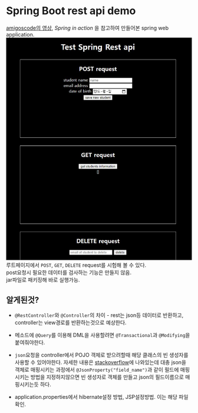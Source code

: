 # Spring Boot rest api demo
[amigoscode의 영상](https://youtu.be/9SGDpanrc8U), _Spring in action_ 을 참고하여 
만들어본 spring web application.  
<img src="page.JPG" />
루트페이지에서 `POST`, `GET`, `DELETE` request를 시험해 볼 수 있다.  
post요청시 필요한 데이터를 검사하는 기능은 만들지 않음.  
jar파일로 패키징해 바로 실행가능.

## 알게된것?
* `@RestController`와 `@Controller`의 차이 - rest는 json등 데이터로 반환하고,
controller는 view경로를 반환하는것으로 예상한다.
* 메소드에 `@Query`를 이용해 DML을 사용할려면 `@Transactional`과 `@Modifying`을 붙여줘야한다. 

* `json`요청을 controller에서 POJO 객체로 받으려할때 해당 클래스의 빈 생성자를 사용할 수 있어야한다. 
자세한 내용은 [stackoverflow](https://stackoverflow.com/questions/53191468/no-creators-like-default-construct-exist-cannot-deserialize-from-object-valu)에 나와있는데 대충 
json을 객체로 매핑시키는 과정에서 `@JsonProperty("field_name")`과 같이 필드에 매핑시키는 방법을 지정하지않으면 
빈 생성자로 객체를 만들고 json의 필드이름으로 매핑시키는듯 하다.  

* application.properties에서 hibernate설정 방법, JSP설정방법. 이는 해당 파일 확인.